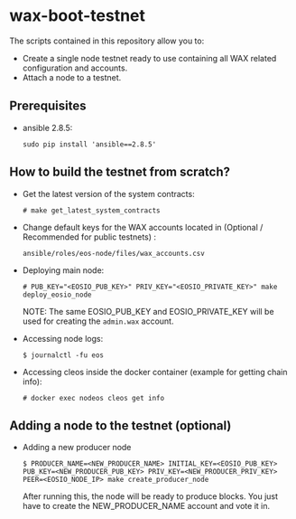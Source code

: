 # wax-boot-testnet

The scripts contained in this repository allow you to:
  - Create a single node testnet ready to use containing all WAX related configuration and accounts.
  - Attach a node to a testnet.

## Prerequisites
  - ansible 2.8.5:
    ```
    sudo pip install 'ansible==2.8.5'
    ```

## How to build the testnet from scratch?

  - Get the latest version of the system contracts:
    ```
    # make get_latest_system_contracts
    ```
  - Change default keys for the WAX accounts located in (Optional / Recommended for public testnets) :
    ```
    ansible/roles/eos-node/files/wax_accounts.csv
    ```
  - Deploying main node:
    ```
    # PUB_KEY="<EOSIO_PUB_KEY>" PRIV_KEY="<EOSIO_PRIVATE_KEY>" make deploy_eosio_node
    ```
    NOTE: The same EOSIO_PUB_KEY and EOSIO_PRIVATE_KEY will be used for creating the `admin.wax` account.

  - Accessing node logs:
    ```
    $ journalctl -fu eos
    ```
  
  - Accessing cleos inside the docker container (example for getting chain info):
    ```
    # docker exec nodeos cleos get info
    ```
    
## Adding a node to the testnet (optional)

  - Adding a new producer node
    ```
    $ PRODUCER_NAME=<NEW_PRODUCER_NAME> INITIAL_KEY=<EOSIO_PUB_KEY> PUB_KEY=<NEW_PRODUCER_PUB_KEY> PRIV_KEY=<NEW_PRODUCER_PRIV_KEY> PEER=<EOSIO_NODE_IP> make create_producer_node
    ```
    After running this, the node will be ready to produce blocks. You just have to create the NEW_PRODUCER_NAME account and vote it in.